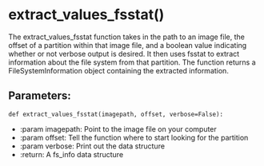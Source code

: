 # extract_values_fsstat()
The extract_values_fsstat function takes in the path to an image file, the offset of a partition within that image
   file, and a boolean value indicating whether or not verbose output is desired. It then uses fsstat to extract 
   information about the file system from that partition. The function returns a FileSystemInformation object containing 
   the extracted information.
## Parameters:
    def extract_values_fsstat(imagepath, offset, verbose=False):
- :param imagepath: Point to the image file on your computer
- :param offset: Tell the function where to start looking for the partition
- :param verbose: Print out the data structure
- :return: A fs_info data structure